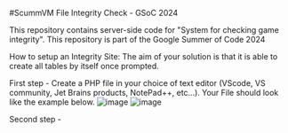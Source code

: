 #ScummVM File Integrity Check - GSoC 2024

This repository contains server-side code for "System for checking game integrity". This repository is part of the Google Summer of Code 2024

How to setup an Integrity Site:
The aim of your solution is that it is able to create all tables by itself once prompted.

First step - Create a PHP file in your choice of text editor (VScode, VS community, Jet Brains products, NotePad++, etc...). Your File should look like the example below.
![image](https://github.com/KeaganKozlowski/scummvm-sites/assets/91627527/4ed00a98-8b24-4cd0-a2a2-65eafe0213c8)
![image](https://github.com/KeaganKozlowski/scummvm-sites/assets/91627527/620f7b57-ecbe-4a61-b077-55dd73243088)

Second step - 
